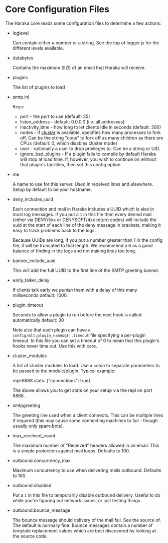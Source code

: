 Core Configuration Files
========================

The Haraka core reads some configuration files to determine a few actions:

* loglevel

  Can contain either a number or a string. See the top of logger.js for the
different levels available.

* databytes

  Contains the maximum SIZE of an email that Haraka will receive.

* plugins

  The list of plugins to load

* smtp.ini

  Keys:
  
  * port - the port to use (default: 25)
  * listen\_address - default: 0.0.0.0 (i.e. all addresses)
  * inactivity\_time - how long to let clients idle in seconds (default: 300)
  * nodes - if [cluster][1] is available, specifies how
    many processes to fork off. Can be the string "cpus" to fork off as many
    children as there are CPUs (default: 0, which disables cluster mode)
  * user - optionally a user to drop privileges to. Can be a string or UID.
  * ignore_bad_plugins - If a plugin fails to compile by default Haraka will stop at load time.
    If, however, you wish to continue on without that plugin's facilities, then
    set this config option

[1]: http://learnboost.github.com/cluster/

* me

  A name to use for this server. Used in received lines and elsewhere. Setup
  by default to be your hostname.

* deny_includes_uuid

  Each connection and mail in Haraka includes a UUID which is also in most log
  messages. If you put a `1` in this file then every denied mail (either via
  DENY/5xx or DENYSOFT/4xx return codes) will include the uuid at the start
  of each line of the deny message in brackets, making it easy to track
  problems back to the logs.

  Because UUIDs are long, if you put a number greater than 1 in the config
  file, it will be truncated to that length. We recommend a 6 as a good
  balance of finding in the logs and not making lines too long.

* banner_include_uuid

  This will add the full UUID to the first line of the SMTP greeting banner.

* early\_talker\_delay

  If clients talk early we *punish* them with a delay of this many milliseconds
  default: 1000.

* plugin\_timeout

  Seconds to allow a plugin to run before the next hook is called automatically
  default: 30

  Note also that each plugin can have a `config/&lt;plugin_name&gt;.timeout`
  file specifying a per-plugin timeout. In this file you can set a timeout
  of 0 to mean that this plugin's hooks never time out. Use this with care.

* cluster\_modules

  A list of cluster modules to load. Use a colon to separate parameters to be
  passed to the module/plugin. Typical example:

    repl:8888
    stats: {"connections": true}

  The above allows you to get stats on your setup via the repl on port 8888.

* smtpgreeting

  The greeting line used when a client connects. This can be multiple lines
  if required (this may cause some connecting machines to fail - though
  usually only spam-bots).

* max_received_count

  The maximum number of "Received" headers allowed in an email. This is a
  simple protection against mail loops. Defaults to 100.

* outbound.concurrency_max

  Maximum concurrency to use when delivering mails outbound. Defaults to 100.

* outbound.disabled

  Put a `1` in this file to temporarily disable outbound delivery. Useful to
  do while you're figuring out network issues, or just testing things.

* outbound.bounce_message

  The bounce message should delivery of the mail fail. See the source of. The
  default is normally fine. Bounce messages contain a number of template
  replacement values which are best discovered by looking at the source code.
